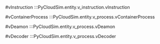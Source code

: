 #vInstruction
:::PyCloudSim.entity.v_instruction.vInstruction

#vContainerProcess
:::PyCloudSim.entity.v_process.vContainerProcess

#vDeamon
:::PyCloudSim.entity.v_process.vDeamon

#vDecoder
:::PyCloudSim.entity.v_process.vDecoder